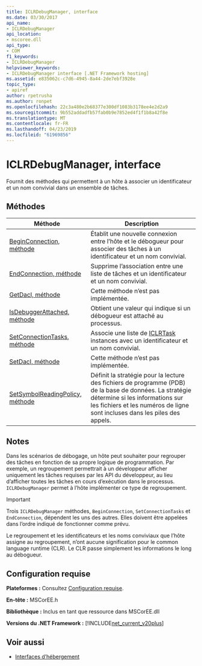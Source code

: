 ```yaml
---
title: ICLRDebugManager, interface
ms.date: 03/30/2017
api_name:
- ICLRDebugManager
api_location:
- mscoree.dll
api_type:
- COM
f1_keywords:
- ICLRDebugManager
helpviewer_keywords:
- ICLRDebugManager interface [.NET Framework hosting]
ms.assetid: e835062c-c7d6-4945-8a44-2de7ebf3928e
topic_type:
- apiref
author: rpetrusha
ms.author: ronpet
ms.openlocfilehash: 22c3a480e2b68377e300df1083b3178ee4e2d2a9
ms.sourcegitcommit: 9b552addadfb57fab0b9e7852ed4f1f1b8a42f8e
ms.translationtype: MT
ms.contentlocale: fr-FR
ms.lasthandoff: 04/23/2019
ms.locfileid: "61969856"
---
```

# <a name="iclrdebugmanager-interface"></a>ICLRDebugManager, interface
Fournit des méthodes qui permettent à un hôte à associer un identificateur et un nom convivial dans un ensemble de tâches.  
  
## <a name="methods"></a>Méthodes  
  
|Méthode|Description|  
|------------|-----------------|  
|[BeginConnection, méthode](../../../../docs/framework/unmanaged-api/hosting/iclrdebugmanager-beginconnection-method.md)|Établit une nouvelle connexion entre l’hôte et le débogueur pour associer des tâches à un identificateur et un nom convivial.|  
|[EndConnection, méthode](../../../../docs/framework/unmanaged-api/hosting/iclrdebugmanager-endconnection-method.md)|Supprime l’association entre une liste de tâches et un identificateur et un nom convivial.|  
|[GetDacl, méthode](../../../../docs/framework/unmanaged-api/hosting/iclrdebugmanager-getdacl-method.md)|Cette méthode n’est pas implémentée.|  
|[IsDebuggerAttached, méthode](../../../../docs/framework/unmanaged-api/hosting/iclrdebugmanager-isdebuggerattached-method.md)|Obtient une valeur qui indique si un débogueur est attaché au processus.|  
|[SetConnectionTasks, méthode](../../../../docs/framework/unmanaged-api/hosting/iclrdebugmanager-setconnectiontasks-method.md)|Associe une liste de [ICLRTask](../../../../docs/framework/unmanaged-api/hosting/iclrtask-interface.md) instances avec un identificateur et un nom convivial.|  
|[SetDacl, méthode](../../../../docs/framework/unmanaged-api/hosting/iclrdebugmanager-setdacl-method.md)|Cette méthode n’est pas implémentée.|  
|[SetSymbolReadingPolicy, méthode](../../../../docs/framework/unmanaged-api/hosting/iclrdebugmanager-setsymbolreadingpolicy-method.md)|Définit la stratégie pour la lecture des fichiers de programme (PDB) de la base de données. La stratégie détermine si les informations sur les fichiers et les numéros de ligne sont incluses dans les piles des appels.|  
  
## <a name="remarks"></a>Notes  
 Dans les scénarios de débogage, un hôte peut souhaiter pour regrouper des tâches en fonction de sa propre logique de programmation. Par exemple, un regroupement permettrait à un développeur afficher uniquement les tâches requises par les API du développeur, au lieu d’afficher toutes les tâches en cours d’exécution dans le processus. `ICLRDebugManager` permet à l’hôte implémenter ce type de regroupement.  
  
> [!IMPORTANT]
>  Trois `ICLRDebugManager` méthodes, `BeginConnection`, `SetConnectionTasks` et `EndConnection`, dépendent les uns des autres. Elles doivent être appelées dans l’ordre indiqué de fonctionner comme prévu.  
  
 Le regroupement et les identificateurs et les noms conviviaux que l’hôte assigne au regroupement, n’ont aucune signification pour le common language runtime (CLR). Le CLR passe simplement les informations le long au débogueur.  
  
## <a name="requirements"></a>Configuration requise  
 **Plateformes :** Consultez [Configuration requise](../../../../docs/framework/get-started/system-requirements.md).  
  
 **En-tête :** MSCorEE.h  
  
 **Bibliothèque :** Inclus en tant que ressource dans MSCorEE.dll  
  
 **Versions du .NET Framework :** [!INCLUDE[net_current_v20plus](../../../../includes/net-current-v20plus-md.md)]  
  
## <a name="see-also"></a>Voir aussi

- [Interfaces d’hébergement](../../../../docs/framework/unmanaged-api/hosting/hosting-interfaces.md)
